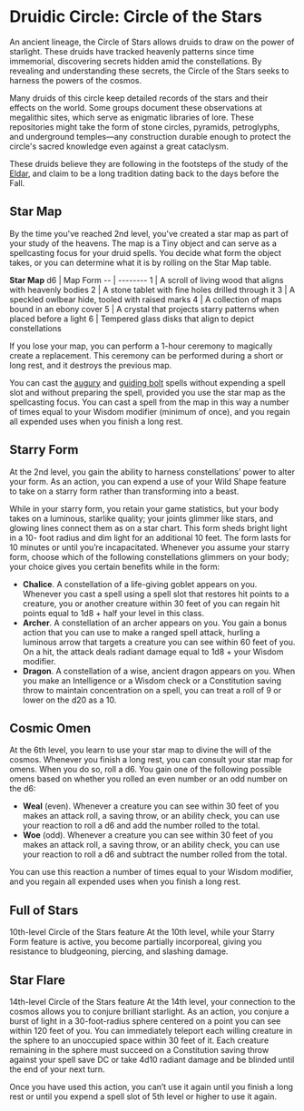 # Druidic Circle: Circle of the Stars
An ancient lineage, the Circle of Stars allows druids to draw on the power of starlight. These druids have tracked heavenly patterns since time immemorial, discovering secrets hidden amid the constellations. By revealing and understanding these secrets, the Circle of the Stars seeks to harness the powers of the cosmos.

Many druids of this circle keep detailed records of the stars and their effects on the world. Some groups document these observations at megalithic sites, which serve as enigmatic libraries of lore. These repositories might take the form of stone circles, pyramids, petroglyphs, and underground temples—any construction durable enough to protect the circle's sacred knowledge even against a great cataclysm.

These druids believe they are following in the footsteps of the study of the [Eldar](/Races/Eldar.md), and claim to be a long tradition dating back to the days before the Fall.

## Star Map
By the time you've reached 2nd level, you've created a star map as part of your study of the heavens. The map is a Tiny object and can serve as a spellcasting focus for your druid spells. You decide what form the object takes, or you can determine what it is by rolling on the Star Map table.

**Star Map**
d6 | Map Form
-- | --------
1 | A scroll of living wood that aligns with heavenly bodies
2 | A stone tablet with fine holes drilled through it
3 | A speckled owlbear hide, tooled with raised marks
4 | A collection of maps bound in an ebony cover
5 | A crystal that projects starry patterns when placed before a light
6 | Tempered glass disks that align to depict constellations

If you lose your map, you can perform a 1-hour ceremony to magically create a replacement. This ceremony can be performed during a short or long rest, and it destroys the previous map.

You can cast the [augury](https://www.dndbeyond.com/spells/augury) and [guiding bolt](https://www.dndbeyond.com/spells/guiding-bolt) spells without expending a spell slot and without preparing the spell, provided you use the star map as the spellcasting focus. You can cast a spell from the map in this way a number of times equal to your Wisdom modifier (minimum of once), and you regain all expended uses when you finish a long rest.

## Starry Form
At the 2nd level, you gain the ability to harness constellations’ power to alter your form. As an action, you can expend a use of your Wild Shape feature to take on a starry form rather than transforming into a beast.

While in your starry form, you retain your game statistics, but your body takes on a luminous, starlike quality; your joints glimmer like stars, and glowing lines connect them as on a star chart. This form sheds bright light in a 10- foot radius and dim light for an additional 10 feet. The form lasts for 10 minutes or until you’re incapacitated.
Whenever you assume your starry form, choose which of the following constellations glimmers on your body; your choice gives you certain benefits while in the form:
* **Chalice**. A constellation of a life-giving goblet appears on you. Whenever you cast a spell using a spell slot that restores hit points to a creature, you or another creature within 30 feet of you can regain hit points equal to 1d8 + half your level in this class.
* **Archer**. A constellation of an archer appears on you. You gain a bonus action that you can use to make a ranged spell attack, hurling a luminous arrow that targets a creature you can see within 60 feet of you. On a hit, the attack deals radiant damage equal to 1d8 + your Wisdom modifier.
* **Dragon**. A constellation of a wise, ancient dragon appears on you. When you make an Intelligence or a Wisdom check or a Constitution saving throw to maintain concentration on a spell, you can treat a roll of 9 or lower on the d20 as a 10.

## Cosmic Omen
At the 6th level, you learn to use your star map to divine the will of the cosmos. Whenever you finish a long rest, you can consult your star map for omens. When you do so, roll a d6. You gain one of the following possible omens based on whether you rolled an even number or an odd number on the d6:
* **Weal** (even). Whenever a creature you can see within 30 feet of you makes an attack roll, a saving throw, or an ability check, you can use your reaction to roll a d6 and add the number rolled to the total.
* **Woe** (odd). Whenever a creature you can see within 30 feet of you makes an attack roll, a saving throw, or an ability check, you can use your reaction to roll a d6 and subtract the number rolled from the total.

You can use this reaction a number of times equal to your Wisdom modifier, and you regain all expended uses when you finish a long rest.

## Full of Stars
10th-level Circle of the Stars feature
At the 10th level, while your Starry Form feature is active, you become partially incorporeal, giving you resistance to bludgeoning, piercing, and slashing damage.

## Star Flare
14th-level Circle of the Stars feature
At the 14th level, your connection to the cosmos allows you to conjure brilliant starlight. As an action, you conjure a burst of light in a 30-foot-radius sphere centered on a point you can see within 120 feet of you. You can immediately teleport each willing creature in the sphere to an unoccupied space within 30 feet of it. Each creature remaining in the sphere must succeed on a Constitution saving throw against your spell save DC or take 4d10 radiant damage and be blinded until the end of your next turn.

Once you have used this action, you can’t use it again until you finish a long rest or until you expend a spell slot of 5th level or higher to use it again.

